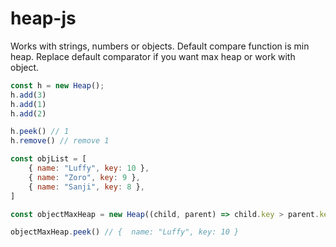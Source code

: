 # heap-js


Works with strings, numbers or objects. Default compare function is min heap. Replace default comparator if you want max heap or work with object.

```js
const h = new Heap();
h.add(3)
h.add(1)
h.add(2)

h.peek() // 1
h.remove() // remove 1

const objList = [
    { name: "Luffy", key: 10 },
    { name: "Zoro", key: 9 },
    { name: "Sanji", key: 8 },
]

const objectMaxHeap = new Heap((child, parent) => child.key > parent.key), objList)

objectMaxHeap.peek() // {  name: "Luffy", key: 10 }


```